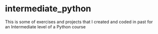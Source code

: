 # intermediate_python
This is some of exercises and projects that I created and coded in past for an Intermediate level of a Python course
